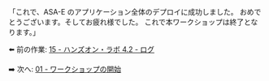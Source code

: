 「これで、ASA-E のアプリケーション全体のデプロイに成功しました。
 おめでとうございます。そしてお疲れ様でした。
 これで本ワークショップは終了となります。」

⬅️ 前の作業: [15 - ハンズオン・ラボ 4.2 - ログ](../15-hol-4.2-logging/README.md)

➡️ 次へ: [01 - ワークショップの開始](../00-workshop-kickoff/README.md)